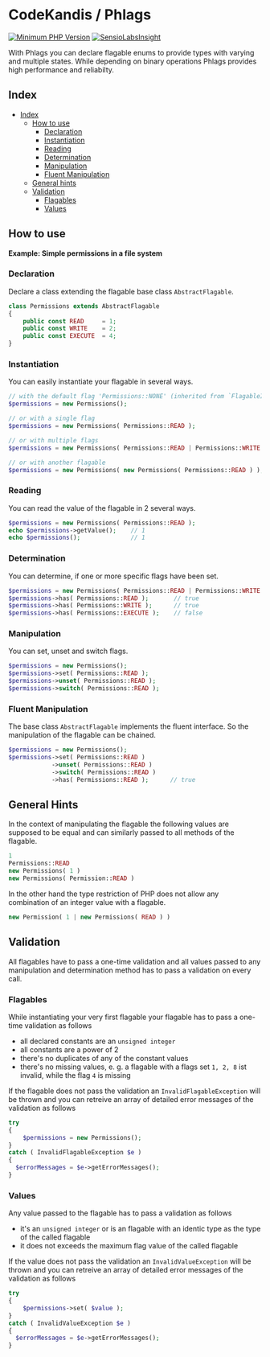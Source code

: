# CodeKandis / Phlags

[![Minimum PHP Version](https://img.shields.io/badge/php-%3E%3D%207.1-8892BF.svg?style=flat-square)](https://php.net/)
[![SensioLabsInsight](https://insight.sensiolabs.com/projects/b5d47b55-216f-4247-ad41-902dc0f8ac44/mini.png)](https://insight.sensiolabs.com/projects/b5d47b55-216f-4247-ad41-902dc0f8ac44)

With Phlags you can declare flagable enums to provide types with varying and multiple states. While depending on binary operations Phlags provides high performance and reliabilty.

## Index

* [Index](#index)
    * [How to use](#how-to-use)
        * [Declaration](#declaration)
        * [Instantiation](#instantiation)
        * [Reading](#reading)
        * [Determination](#determination)
        * [Manipulation](#manipulation)
        * [Fluent Manipulation](#fluent-manipulation)
    * [General hints](#general-hints)
    * [Validation](#validation)
        * [Flagables](#flagables)
        * [Values](#values)

## How to use

**Example: Simple permissions in a file system**

### Declaration

Declare a class extending the flagable base class `AbstractFlagable`.

```php
class Permissions extends AbstractFlagable
{
    public const READ     = 1;
    public const WRITE    = 2;
    public const EXECUTE  = 4;
}
```

### Instantiation

You can easily instantiate your flagable in several ways.

```php
// with the default flag 'Permissions::NONE' (inherited from `FlagableInterface::NONE`)
$permissions = new Permissions();

// or with a single flag
$permissions = new Permissions( Permissions::READ );

// or with multiple flags
$permissions = new Permissions( Permissions::READ | Permissions::WRITE );

// or with another flagable
$permissions = new Permissions( new Permissions( Permissions::READ ) );
```

### Reading

You can read the value of the flagable in 2 several ways.

```php
$permissions = new Permissions( Permissions::READ );
echo $permissions->getValue();    // 1
echo $permissions();              // 1
```

### Determination

You can determine, if one or more specific flags have been set.

```php
$permissions = new Permissions( Permissions::READ | Permissions::WRITE );
$permissions->has( Permissions::READ );       // true
$permissions->has( Permissions::WRITE );      // true
$permissions->has( Permissions::EXECUTE );    // false
```

### Manipulation

You can set, unset and switch flags.

```php
$permissions = new Permissions();
$permissions->set( Permissions::READ );
$permissions->unset( Permissions::READ );
$permissions->switch( Permissions::READ );
```

### Fluent Manipulation

The base class `AbstractFlagable` implements the fluent interface. So the manipulation of the flagable can be chained.

```php
$permissions = new Permissions();
$permissions->set( Permissions::READ )
            ->unset( Permissions::READ )
            ->switch( Permissions::READ )
            ->has( Permissions::READ );      // true
```

## General Hints

In the context of manipulating the flagable the following values are supposed to be equal and can similarly passed to all methods of the flagable.

```php
1
Permissions::READ
new Permissions( 1 )
new Permissions( Permission::READ )
```

In the other hand the type restriction of PHP does not allow any combination of an integer value with a flagable.

```php
new Permission( 1 | new Permissions( READ ) )
```

## Validation

All flagables have to pass a one-time validation and all values passed to any manipulation and determination method has to pass a validation on every call.

### Flagables

While instantiating your very first flagable your flagable has to pass a one-time validation as follows

* all declared constants are an `unsigned integer`
* all constants are a power of 2
* there's no duplicates of any of the constant values
* there's no missing values, e. g. a flagable with a flags set `1, 2, 8` ist invalid, while the flag `4` is missing

If the flagable does not pass the validation an `InvalidFlagableException` will be thrown and you can retreive an array of detailed error messages of the validation as follows

```php
try
{
    $permissions = new Permissions();
}
catch ( InvalidFlagableException $e )
{
  $errorMessages = $e->getErrorMessages();
}
```

### Values

Any value passed to the flagable has to pass a validation as follows

* it's an `unsigned integer` or is an flagable with an identic type as the type of the called flagable
* it does not exceeds the maximum flag value of the called flagable

If the value does not pass the validation an `InvalidValueException` will be thrown and you can retreive an array of detailed error messages of the validation as follows

```php
try
{
    $permissions->set( $value );
}
catch ( InvalidValueException $e )
{
  $errorMessages = $e->getErrorMessages();
}
```
